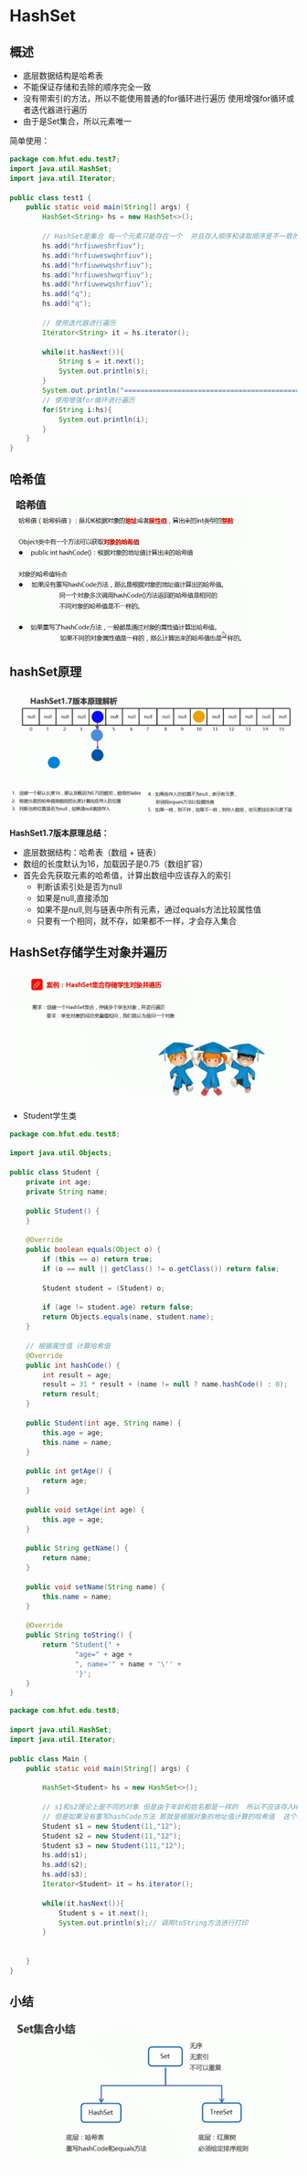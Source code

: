# HashSet

## 概述

* 底层数据结构是哈希表
* 不能保证存储和去除的顺序完全一致
* 没有带索引的方法，所以不能使用普通的for循环进行遍历  使用增强for循环或者迭代器进行遍历
* 由于是Set集合，所以元素唯一


简单使用：

```java
package com.hfut.edu.test7;
import java.util.HashSet;
import java.util.Iterator;

public class test1 {
    public static void main(String[] args) {
        HashSet<String> hs = new HashSet<>();

        // HashSet是集合 每一个元素只能存在一个  并且存入顺序和读取顺序是不一致的
        hs.add("hrfiuweshrfiuv");
        hs.add("hrfiuweswqhrfiuv");
        hs.add("hrfiuwewqshrfiuv");
        hs.add("hrfiuweshwqrfiuv");
        hs.add("hrfiuwewqshrfiuv");
        hs.add("q");
        hs.add("q");

        // 使用迭代器进行遍历
        Iterator<String> it = hs.iterator();

        while(it.hasNext()){
            String s = it.next();
            System.out.println(s);
        }
        System.out.println("=============================================");
        // 使用增强for循环进行遍历
        for(String i:hs){
            System.out.println(i);
        }
    }
}


```

## 哈希值

![图 1](../images/866f1f171c98920cb8d3ebbc78dae5c1f26f9591bce55990624bafe8bf48a36b.png)  

## hashSet原理

![图 3](../images/2d146334234f10f2b0cae9e000c5bc9b0c732e6e135a3b53257ba90cd2b24fd2.png)  

**HashSet1.7版本原理总结：**

* 底层数据结构：哈希表（数组 + 链表）
* 数组的长度默认为16，加载因子是0.75（数组扩容）
* 首先会先获取元素的哈希值，计算出数组中应该存入的索引
  * 判断该索引处是否为null
  * 如果是null,直接添加
  * 如果不是null,则与链表中所有元素，通过equals方法比较属性值
  * 只要有一个相同，就不存，如果都不一样，才会存入集合


## HashSet存储学生对象并遍历


![图 5](../images/72d938494c9444074e75154587f78a637f090a28e84c54bd2f3848020d8f1db6.png)  

* Student学生类
```java
package com.hfut.edu.test8;

import java.util.Objects;

public class Student {
    private int age;
    private String name;

    public Student() {
    }

    @Override
    public boolean equals(Object o) {
        if (this == o) return true;
        if (o == null || getClass() != o.getClass()) return false;

        Student student = (Student) o;

        if (age != student.age) return false;
        return Objects.equals(name, student.name);
    }

    // 根据属性值 计算哈希值
    @Override
    public int hashCode() {
        int result = age;
        result = 31 * result + (name != null ? name.hashCode() : 0);
        return result;
    }

    public Student(int age, String name) {
        this.age = age;
        this.name = name;
    }

    public int getAge() {
        return age;
    }

    public void setAge(int age) {
        this.age = age;
    }

    public String getName() {
        return name;
    }

    public void setName(String name) {
        this.name = name;
    }

    @Override
    public String toString() {
        return "Student{" +
                "age=" + age +
                ", name='" + name + '\'' +
                '}';
    }
}


```

```JAVA
package com.hfut.edu.test8;

import java.util.HashSet;
import java.util.Iterator;

public class Main {
    public static void main(String[] args) {

        HashSet<Student> hs = new HashSet<>();

        // s1和s2理论上是不同的对象 但是由于年龄和姓名都是一样的  所以不应该存入HashSet中
        // 但是如果没有重写hashCode方法 那就是根据对象的地址值计算的哈希值  这个哈希值是不一样的  那么计算出来应该存入的索引就不一样
        Student s1 = new Student(11,"12");
        Student s2 = new Student(11,"12");
        Student s3 = new Student(111,"12");
        hs.add(s1);
        hs.add(s2);
        hs.add(s3);
        Iterator<Student> it = hs.iterator();

        while(it.hasNext()){
            Student s = it.next();
            System.out.println(s);// 调用toString方法进行打印
        }


    }
}


```

## 小结


![图 6](../images/76c53b3b862e2616e6c8d0c3f0505fb98b7a8e17c06aa556391071aab766ddef.png)  

